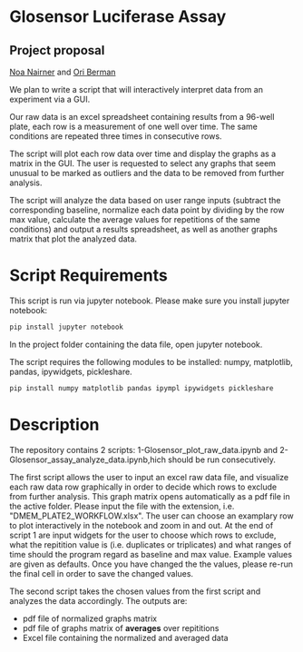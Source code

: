 # Glosensor Luciferase Assay
## Project proposal
[Noa Nairner](https://noanai.github.io/) and [Ori Berman](https://ori1992.github.io/)

We plan to write a script that will interactively interpret data from an experiment via a GUI. 

Our raw data is an excel spreadsheet containing results from a 96-well plate, each row is a measurement of one well over time. The same conditions are repeated three times in consecutive rows. 

The script will plot each row data over time and display the graphs as a matrix in the GUI. The user is requested to select any graphs that seem unusual to be marked as outliers and the data to be removed from further analysis. 

The script will analyze the data based on user range inputs (subtract the corresponding baseline, normalize each data point by dividing by the row max value, calculate the average values for repetitions of the same conditions) and output a results spreadsheet, as well as another graphs matrix that plot the analyzed data. 

# Script Requirements
This script is run via jupyter notebook. Please make sure you install jupyter notebook:
```python
pip install jupyter notebook
```
In the project folder containing the data file, open jupyter notebook.

The script requires the following modules to be installed: numpy, matplotlib, pandas, ipywidgets, pickleshare.
```python
pip install numpy matplotlib pandas ipympl ipywidgets pickleshare
```

# Description
The repository contains 2 scripts: 1-Glosensor_plot_raw_data.ipynb and 2-Glosensor_assay_analyze_data.ipynb,hich should be run consecutively.

The first script allows the user to input an excel raw data file, and visualize each raw data row graphically in order to decide which rows to exclude from further analysis. This graph matrix opens automatically as a pdf file in the active folder. Please input the file with the extension, i.e. "DMEM_PLATE2_WORKFLOW.xlsx".
The user can choose an examplary row to plot interactively in the notebook and zoom in and out. 
At the end of script 1 are input widgets for the user to choose which rows to exclude, what the repitition value is (i.e. duplicates or triplicates) and what ranges of time should the program regard as baseline and max value. Example values are given as defaults. Once you have changed the the values, please re-run the final cell in order to save the changed values.

The second script takes the chosen values from the first script and analyzes the data accordingly. The outputs are:
- pdf file of normalized graphs matrix
- pdf file of graphs matrix of **averages** over repititions
- Excel file containing the normalized and averaged data